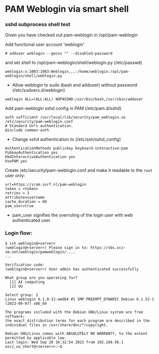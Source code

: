 # PAM Weblogin via smart shell
### sshd subprocess shell test

Given you have checked out pam-weblogin in /opt/pam-weblogin

Add functional user account 'weblogin'
```
# adduser weblogin --gecos "" --disabled-password
```
and set shell to /opt/pam-weblogin/shell/weblogin.py (/etc/passwd)
```
weblogin:x:1003:1003:Weblogin,,,:/home/weblogin:/opt/pam-weblogin/shell/weblogin.py
```

- Allow weblogin to sudo (bash and adduser) without password (/etc/sudoers.d/weblogin)

```weblogin ALL=(ALL:ALL) NOPASSWD:/usr/bin/bash,/usr/sbin/adduser```

Add pam-weblogin sshd config in PAM (/etc/pam.d/sshd)
```
auth sufficient /usr/local/lib/security/pam_weblogin.so /etc/security/pam-weblogin.conf
# Standard Un*x authentication.
@include common-auth
```
- Change sshd authentication to (/etc/ssh/sshd_config)
```
AuthenticationMethods publickey keyboard-interactive:pam
PubkeyAuthentication yes
KbdInteractiveAuthentication yes
UsePAM yes
```

Create /etc/security/pam-weblogin.conf and make it readable to the ```root``` user only:
```
url=https://sram.surf.nl/pam-weblogin
token = <token>
retries = 3
attribute=username
cache_duration = 60
pam_user=true
```
- pam_user signifies the overruling of the login user with web authenticated user.

### Login flow:
```
$ ssh weblogin@<server>
(weblogin@<server>) Please sign in to: https://sbs.scz-vm.net/weblogin/pamweblogin/....
...

Verification code:
(weblogin@<server>) User admin has authenticated successfully

What group are you operating for?
  [1] AI computing
  [2] UU

Select group: 2
Linux weblogin 6.1.0-12-amd64 #1 SMP PREEMPT_DYNAMIC Debian 6.1.52-1 (2023-09-07) x86_64

The programs included with the Debian GNU/Linux system are free software;
the exact distribution terms for each program are described in the
individual files in /usr/share/doc/*/copyright.

Debian GNU/Linux comes with ABSOLUTELY NO WARRANTY, to the extent
permitted by applicable law.
Last login: Wed Sep 20 16:32:54 2023 from 192.168.56.1
ascz_uu_short@<server>>:~$
```
